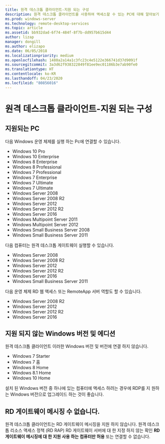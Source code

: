 ```yaml
---
title: 원격 데스크톱 클라이언트-지원 되는 구성
description: 원격 데스크톱 클라이언트를 사용하여 액세스할 수 있는 PC에 대해 알아보기
ms.prod: windows-server
ms.technology: remote-desktop-services
ms.topic: article
ms.assetid: bb932dad-6f74-484f-8f7b-dd957b615d44
author: lizap
manager: dongill
ms.author: elizapo
ms.date: 06/05/2018
ms.localizationpriority: medium
ms.openlocfilehash: 1480a2a14a1c3fc23c4e5122e366741d37d9091f
ms.sourcegitcommit: 3a3d62f938322849f81ee9ec01186b3e7ab90fe0
ms.translationtype: HT
ms.contentlocale: ko-KR
ms.lasthandoff: 04/23/2020
ms.locfileid: "80856016"
---
```

# <a name="remote-desktop-client---supported-configuration"></a>원격 데스크톱 클라이언트-지원 되는 구성

## <a name="supported-pcs"></a>지원되는 PC
다음 Windows 운영 체제를 실행 하는 Pc에 연결할 수 있습니다.
- Windows 10 Pro
- Windows 10 Enterprise
- Windows 8 Enterprise
- Windows 8 Professional
- Windows 7 Professional
- Windows 7 Enterprise
- Windows 7 Ultimate
- Windows 7 Ultimate
- Windows Server 2008
- Windows Server 2008 R2
- Windows Server 2012
- Windows Server 2012 R2
- Windows Server 2016
- Windows Multipoint Server 2011
- Windows Multipoint Server 2012
- Windows Small Business Server 2008
- Windows Small Business Server 2011

다음 컴퓨터는 원격 데스크톱 게이트웨이 실행할 수 있습니다.

- Windows Server 2008
- Windows Server 2008 R2
- Windows Server 2012
- Windows Server 2012 R2
- Windows Server 2016
- Windows Small Business Server 2011

다음 운영 체제 RD 웹 액세스 또는 RemoteApp 서버 역할도 할 수 있습니다.
- Windows Server 2008 R2
- Windows Server 2012
- Windows Server 2012 R2
- Windows Server 2016

## <a name="unsupported-windows-versions-and-editions"></a>지원 되지 않는 Windows 버전 및 에디션

원격 데스크톱 클라이언트 이러한 Windows 버전 및 버전에 연결 하지 않습니다.

- Windows 7 Starter
- Windows 7 홈
- Windows 8 Home
- Windows 8.1 Home
- Windows 10 Home

설치 된 Windows 버전 중 하나에 있는 컴퓨터에 액세스 하려는 경우에 RDP를 지 원하는 Windows 버전으로 업그레이드 하는 것이 좋습니다.

## <a name="rd-gateway-messaging-is-not-supported"></a>RD 게이트웨이 메시징 수 없습니다.
원격 데스크톱 클라이언트는 RD 게이트웨이 메시징을 지원 하지 않습니다. 원격 데스크톱 리소스 액세스 정책 (RD RAP) RD 게이트웨이 서버에 대 한 지정 하지 않는 확인 **RD 게이트웨이 메시징에 대 한 지원 사용 하는 컴퓨터만 허용** 또는 연결할 수 없습니다.